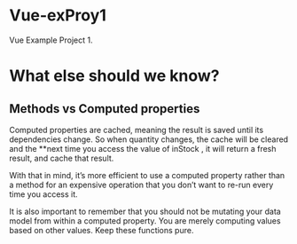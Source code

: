 # Vue-exProy1
Vue Example Project 1.

# What else should we know?

## Methods vs Computed properties

Computed properties are cached, meaning the result is saved until its dependencies change. So when quantity changes, the cache will be cleared and the **next time you access the value of inStock , it will return a fresh result, and cache that result.

With that in mind, it’s more efficient to use a computed property rather than a method for an expensive operation that you don’t want to re-run every time you access it.

It is also important to remember that you should not be mutating your data model from within a computed property. You are merely computing values based on other values. Keep these functions pure.
